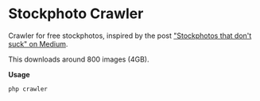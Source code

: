 Stockphoto Crawler
==================

Crawler for free stockphotos, inspired by the post ["Stockphotos that don't suck" on Medium](https://medium.com/p/62ae4bcbe01b).

This downloads around 800 images (4GB).

**Usage**

`php crawler`
